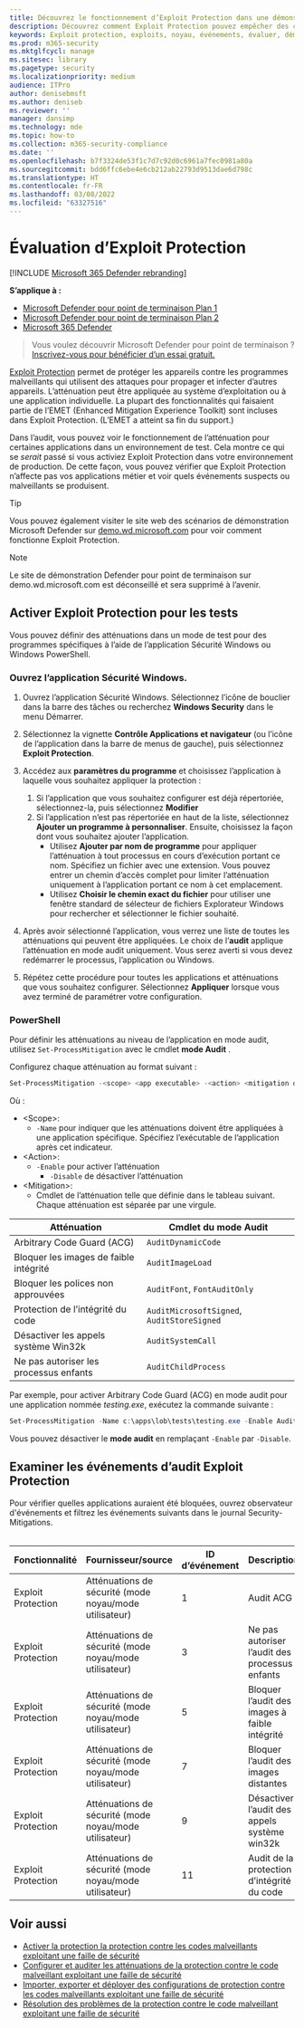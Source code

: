 ```yaml
---
title: Découvrez le fonctionnement d’Exploit Protection dans une démonstration
description: Découvrez comment Exploit Protection pouvez empêcher des comportements suspects de se produire sur des applications spécifiques.
keywords: Exploit protection, exploits, noyau, événements, évaluer, démonstration, essayer, atténuation
ms.prod: m365-security
ms.mktglfcycl: manage
ms.sitesec: library
ms.pagetype: security
ms.localizationpriority: medium
audience: ITPro
author: denisebmsft
ms.author: deniseb
ms.reviewer: ''
manager: dansimp
ms.technology: mde
ms.topic: how-to
ms.collection: m365-security-compliance
ms.date: ''
ms.openlocfilehash: b7f3324de53f1c7d7c92d0c6961a7fec0981a80a
ms.sourcegitcommit: bdd6ffc6ebe4e6cb212ab22793d9513dae6d798c
ms.translationtype: HT
ms.contentlocale: fr-FR
ms.lasthandoff: 03/08/2022
ms.locfileid: "63327516"
---
```

# <a name="evaluate-exploit-protection"></a>Évaluation d’Exploit Protection

[!INCLUDE [Microsoft 365 Defender rebranding](../../includes/microsoft-defender.md)]

**S’applique à :**
- [Microsoft Defender pour point de terminaison Plan 1](https://go.microsoft.com/fwlink/?linkid=2154037)
- [Microsoft Defender pour point de terminaison Plan 2](https://go.microsoft.com/fwlink/?linkid=2154037)
- [Microsoft 365 Defender](https://go.microsoft.com/fwlink/?linkid=2118804)

> Vous voulez découvrir Microsoft Defender pour point de terminaison ? [Inscrivez-vous pour bénéficier d’un essai gratuit.](https://signup.microsoft.com/create-account/signup?products=7f379fee-c4f9-4278-b0a1-e4c8c2fcdf7e&ru=https://aka.ms/MDEp2OpenTrial?ocid=docs-wdatp-enablesiem-abovefoldlink)

[Exploit Protection](exploit-protection.md) permet de protéger les appareils contre les programmes malveillants qui utilisent des attaques pour propager et infecter d’autres appareils. L’atténuation peut être appliquée au système d’exploitation ou à une application individuelle. La plupart des fonctionnalités qui faisaient partie de l’EMET (Enhanced Mitigation Experience Toolkit) sont incluses dans Exploit Protection. (L’EMET a atteint sa fin du support.)

Dans l’audit, vous pouvez voir le fonctionnement de l’atténuation pour certaines applications dans un environnement de test. Cela montre ce qui se *serait* passé si vous activiez Exploit Protection dans votre environnement de production. De cette façon, vous pouvez vérifier que Exploit Protection n’affecte pas vos applications métier et voir quels événements suspects ou malveillants se produisent.

> [!TIP]
> Vous pouvez également visiter le site web des scénarios de démonstration Microsoft Defender sur [demo.wd.microsoft.com](https://demo.wd.microsoft.com?ocid=cx-wddocs-testground) pour voir comment fonctionne Exploit Protection.

> [!NOTE]
> Le site de démonstration Defender pour point de terminaison sur demo.wd.microsoft.com est déconseillé et sera supprimé à l’avenir.

## <a name="enable-exploit-protection-for-testing"></a>Activer Exploit Protection pour les tests

Vous pouvez définir des atténuations dans un mode de test pour des programmes spécifiques à l’aide de l’application Sécurité Windows ou Windows PowerShell.

### <a name="windows-security-app"></a>Ouvrez l’application Sécurité Windows.

1. Ouvrez l’application Sécurité Windows. Sélectionnez l’icône de bouclier dans la barre des tâches ou recherchez **Windows Security** dans le menu Démarrer.

2. Sélectionnez la vignette **Contrôle Applications et navigateur** (ou l’icône de l’application dans la barre de menus de gauche), puis sélectionnez **Exploit Protection**.

3. Accédez aux **paramètres du programme** et choisissez l’application à laquelle vous souhaitez appliquer la protection :

    1. Si l’application que vous souhaitez configurer est déjà répertoriée, sélectionnez-la, puis sélectionnez **Modifier**
    2. Si l’application n’est pas répertoriée en haut de la liste, sélectionnez **Ajouter un programme à personnaliser**. Ensuite, choisissez la façon dont vous souhaitez ajouter l’application.
        - Utilisez **Ajouter par nom de programme** pour appliquer l’atténuation à tout processus en cours d’exécution portant ce nom. Spécifiez un fichier avec une extension. Vous pouvez entrer un chemin d’accès complet pour limiter l’atténuation uniquement à l’application portant ce nom à cet emplacement.
        - Utilisez **Choisir le chemin exact du fichier** pour utiliser une fenêtre standard de sélecteur de fichiers Explorateur Windows pour rechercher et sélectionner le fichier souhaité.

4. Après avoir sélectionné l’application, vous verrez une liste de toutes les atténuations qui peuvent être appliquées. Le choix de l’**audit** applique l’atténuation en mode audit uniquement. Vous serez averti si vous devez redémarrer le processus, l’application ou Windows.

5. Répétez cette procédure pour toutes les applications et atténuations que vous souhaitez configurer. Sélectionnez **Appliquer** lorsque vous avez terminé de paramétrer votre configuration.

### <a name="powershell"></a>PowerShell

Pour définir les atténuations au niveau de l’application en mode audit, utilisez `Set-ProcessMitigation` avec le cmdlet **mode Audit** .

Configurez chaque atténuation au format suivant :

```PowerShell
Set-ProcessMitigation -<scope> <app executable> -<action> <mitigation or options>,<mitigation or options>,<mitigation or options>
```

Où :

- \<Scope\>:
  - `-Name` pour indiquer que les atténuations doivent être appliquées à une application spécifique. Spécifiez l’exécutable de l’application après cet indicateur.
- \<Action\>:
  - `-Enable` pour activer l’atténuation
    - `-Disable` de désactiver l’atténuation
- \<Mitigation\>:
  - Cmdlet de l’atténuation telle que définie dans le tableau suivant. Chaque atténuation est séparée par une virgule.

|Atténuation|Cmdlet du mode Audit|
|---|---|
|Arbitrary Code Guard (ACG)|`AuditDynamicCode`|
|Bloquer les images de faible intégrité|`AuditImageLoad`
|Bloquer les polices non approuvées|`AuditFont`, `FontAuditOnly`|
|Protection de l’intégrité du code|`AuditMicrosoftSigned`, `AuditStoreSigned`|
|Désactiver les appels système Win32k|`AuditSystemCall`|
|Ne pas autoriser les processus enfants|`AuditChildProcess`|

Par exemple, pour activer Arbitrary Code Guard (ACG) en mode audit pour une application nommée *testing.exe*, exécutez la commande suivante :

```PowerShell
Set-ProcessMitigation -Name c:\apps\lob\tests\testing.exe -Enable AuditDynamicCode
```

Vous pouvez désactiver le **mode audit** en remplaçant `-Enable` par `-Disable`.

## <a name="review-exploit-protection-audit-events"></a>Examiner les événements d’audit Exploit Protection

Pour vérifier quelles applications auraient été bloquées, ouvrez observateur d'événements et filtrez les événements suivants dans le journal Security-Mitigations.<br/><br/>

|Fonctionnalité|Fournisseur/source|ID d’événement|Description|
|---|---|--|---|
|Exploit Protection|Atténuations de sécurité (mode noyau/mode utilisateur)|1|Audit ACG|
|Exploit Protection|Atténuations de sécurité (mode noyau/mode utilisateur)|3|Ne pas autoriser l’audit des processus enfants|
|Exploit Protection|Atténuations de sécurité (mode noyau/mode utilisateur)|5|Bloquer l’audit des images à faible intégrité|
|Exploit Protection|Atténuations de sécurité (mode noyau/mode utilisateur)|7 |Bloquer l’audit des images distantes|
|Exploit Protection|Atténuations de sécurité (mode noyau/mode utilisateur)|9 |Désactiver l’audit des appels système win32k|
|Exploit Protection|Atténuations de sécurité (mode noyau/mode utilisateur)|11|Audit de la protection d’intégrité du code|

## <a name="see-also"></a>Voir aussi

- [Activer la protection la protection contre les codes malveillants exploitant une faille de sécurité](enable-exploit-protection.md)
- [Configurer et auditer les atténuations de la protection contre le code malveillant exploitant une faille de sécurité](customize-exploit-protection.md)
- [Importer, exporter et déployer des configurations de protection contre les codes malveillants exploitant une faille de sécurité](import-export-exploit-protection-emet-xml.md)
- [Résolution des problèmes de la protection contre le code malveillant exploitant une faille de sécurité](troubleshoot-exploit-protection-mitigations.md)
